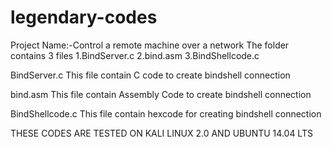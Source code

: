 # legendary-codes
Project Name:-Control a remote machine over a network
The folder contains 3 files
1.BindServer.c
2.bind.asm
3.BindShellcode.c

BindServer.c 
This file contain C code to create bindshell connection

bind.asm
This file contain Assembly Code to create bindshell connection

BindShellcode.c
This file contain hexcode for creating  bindshell connection

THESE CODES ARE TESTED ON KALI LINUX 2.0 AND UBUNTU 14.04 LTS

